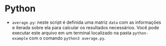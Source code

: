 # Python

* `average.py`: neste script é definida uma matriz `data`
com as informações e iterada sobre ela para calcular os
resultados necessários. Você pode executar este arquivo
em um terminal localizado na pasta `python-example` com
o comando `python3 average.py`.
